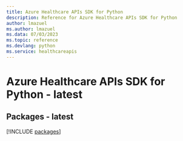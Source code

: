 ```yaml
---
title: Azure Healthcare APIs SDK for Python
description: Reference for Azure Healthcare APIs SDK for Python
author: lmazuel
ms.author: lmazuel
ms.data: 07/03/2023
ms.topic: reference
ms.devlang: python
ms.service: healthcareapis
---
```

# Azure Healthcare APIs SDK for Python - latest
## Packages - latest
[!INCLUDE [packages](healthcare-apis-index.md)]